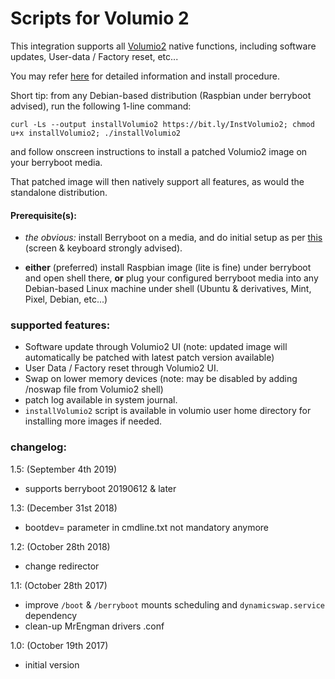 # Scripts for Volumio 2

This integration supports all [Volumio2](https://volumio.org/) native functions, including software updates, User-data / Factory reset, etc...


You may refer [here](https://volumio.org/forum/multiboot-volumio2-with-kodi-under-berryboot-t6818.html#p33742) for detailed information and install procedure.

Short tip: from any Debian-based distribution (Raspbian under berryboot advised), run the following 1-line command:
```
curl -Ls --output installVolumio2 https://bit.ly/InstVolumio2; chmod u+x installVolumio2; ./installVolumio2
```
and follow onscreen instructions to install a patched Volumio2 image on your berryboot media.

That patched image will then natively support all features, as would the standalone distribution.



#### Prerequisite(s):
- *the obvious:* install Berryboot on a media, and do initial setup as per [this](http://www.berryterminal.com/doku.php/berryboot) (screen & keyboard strongly advised).

- **either** (preferred) install Raspbian image (lite is fine) under berryboot and open shell there, **or** plug your configured berryboot media into any Debian-based Linux machine under shell (Ubuntu & derivatives, Mint, Pixel, Debian, etc...)



### supported features:
- Software update through Volumio2 UI (note: updated image will automatically be patched with latest patch version available)
- User Data / Factory reset through Volumio2 UI.
- Swap on lower memory devices (note: may be disabled by adding /noswap file from Volumio2 shell)
- patch log available in system journal.
- `installVolumio2` script is available in volumio user home directory for installing more images if needed.



### changelog:
1.5:  (September 4th 2019)
- supports berryboot 20190612 & later

1.3:  (December 31st 2018)
- bootdev= parameter in cmdline.txt not mandatory anymore

1.2:  (October 28th 2018)
- change redirector

1.1:  (October 28th 2017)
- improve `/boot` & `/berryboot` mounts scheduling and `dynamicswap.service` dependency
- clean-up MrEngman drivers .conf

1.0:  (October 19th 2017)
- initial version
